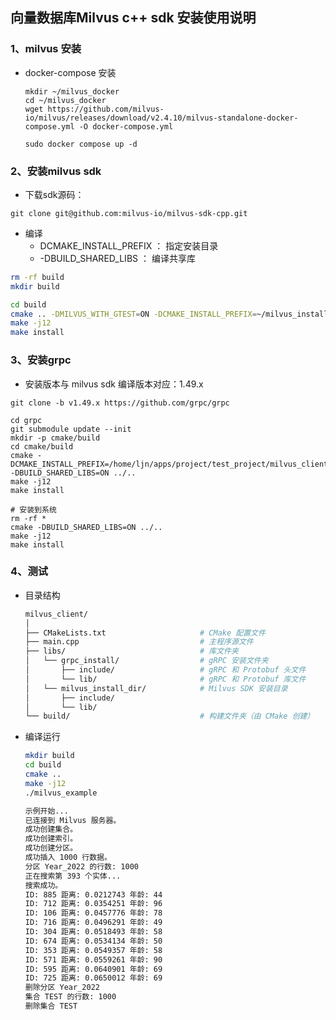## 向量数据库Milvus c++ sdk  安装使用说明

### 1、milvus 安装

- docker-compose 安装

  ```shell
  mkdir ~/milvus_docker
  cd ~/milvus_docker
  wget https://github.com/milvus-io/milvus/releases/download/v2.4.10/milvus-standalone-docker-compose.yml -O docker-compose.yml
  
  sudo docker compose up -d
  ```

### 2、安装milvus sdk

- 下载sdk源码：

```shell
git clone git@github.com:milvus-io/milvus-sdk-cpp.git
```

- 编译
  - DCMAKE_INSTALL_PREFIX ： 指定安装目录
  -  -DBUILD_SHARED_LIBS ： 编译共享库

```sh
rm -rf build
mkdir build

cd build
cmake .. -DMILVUS_WITH_GTEST=ON -DCMAKE_INSTALL_PREFIX=~/milvus_install_dir -DBUILD_SHARED_LIBS=YES
make -j12 
make install  
```


### 3、安装grpc

- 安装版本与 milvus sdk 编译版本对应：1.49.x 

```shell
git clone -b v1.49.x https://github.com/grpc/grpc

cd grpc
git submodule update --init
mkdir -p cmake/build
cd cmake/build
cmake -DCMAKE_INSTALL_PREFIX=/home/ljn/apps/project/test_project/milvus_client/libs/grpc_install  -DBUILD_SHARED_LIBS=ON ../..
make -j12
make install

# 安装到系统
rm -rf *
cmake -DBUILD_SHARED_LIBS=ON ../..
make -j12
make install
```

### 4、测试

- 目录结构

  ```sh
  milvus_client/
  │
  ├── CMakeLists.txt                     # CMake 配置文件
  ├── main.cpp                           # 主程序源文件
  ├── libs/                              # 库文件夹
  │   └── grpc_install/                  # gRPC 安装文件夹
  │       ├── include/                   # gRPC 和 Protobuf 头文件
  │       └── lib/                       # gRPC 和 Protobuf 库文件
  │   └── milvus_install_dir/            # Milvus SDK 安装目录
  │       ├── include/                  
  │       └── lib/                      
  └── build/                             # 构建文件夹（由 CMake 创建）
  ```

- 编译运行

  ```sh
  mkdir build 
  cd build
  cmake ..
  make -j12 
  ./milvus_example
  ```

  ```sh
  示例开始...
  已连接到 Milvus 服务器。
  成功创建集合。
  成功创建索引。
  成功创建分区。
  成功插入 1000 行数据。
  分区 Year_2022 的行数: 1000
  正在搜索第 393 个实体...
  搜索成功。
  ID: 885 距离: 0.0212743 年龄: 44
  ID: 712 距离: 0.0354251 年龄: 96
  ID: 106 距离: 0.0457776 年龄: 78
  ID: 716 距离: 0.0496291 年龄: 49
  ID: 304 距离: 0.0518493 年龄: 58
  ID: 674 距离: 0.0534134 年龄: 50
  ID: 353 距离: 0.0549357 年龄: 58
  ID: 571 距离: 0.0559261 年龄: 90
  ID: 595 距离: 0.0640901 年龄: 69
  ID: 725 距离: 0.0650012 年龄: 69
  删除分区 Year_2022
  集合 TEST 的行数: 1000
  删除集合 TEST
  ```

  

